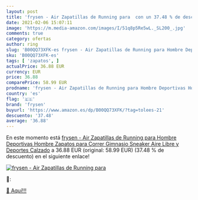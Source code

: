 ```yaml
---
layout: post
title: 'frysen - Air Zapatillas de Running para  con un 37.48 % de descuento'
date: 2021-02-06 15:07:11
image: 'https://m.media-amazon.com/images/I/51q8p5Re5wL._SL200_.jpg'
comments: true
category: ofertas
author: ring
slug: 'B00QQ73XFK-es frysen - Air Zapatillas de Running para Hombre Deportivas...'
sku: 'B00QQ73XFK-es'
tags: [ 'zapatos', ]
actualPrice: 36.88 EUR
currency: EUR
price: 36.88
comparePrice: 58.99 EUR
prodname: 'frysen - Air Zapatillas de Running para Hombre Deportivas Hombre Zapatos para Correr Gimnasio Sneaker Aire Libre y Deportes Calzado'
country: 'es'
flag: '🇪🇸'
brand: 'frysen'
buyurl: 'https://www.amazon.es/dp/B00QQ73XFK/?tag=tolees-21'
descuento: '37.48'
average: '36.88'
---
```


En este momento está [frysen - Air Zapatillas de Running para Hombre Deportivas Hombre Zapatos para Correr Gimnasio Sneaker Aire Libre y Deportes Calzado](https://www.amazon.es/dp/B00QQ73XFK/?tag=tolees-21) a 36.88 EUR (original: 58.99 EUR) (37.48 %  de descuento) en el siguiente enlace!

[![frysen - Air Zapatillas de Running para ](https://m.media-amazon.com/images/I/51q8p5Re5wL._SL200_.jpg)](https://www.amazon.es/dp/B00QQ73XFK/?tag=tolees-21)

🔎:


[🛒 Aquí!!!](https://www.amazon.es/dp/B00QQ73XFK/?tag=tolees-21)
